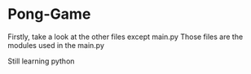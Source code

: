 # Pong-Game

Firstly, take a look at the other files except main.py
Those files are the modules used in the main.py

Still learning python
